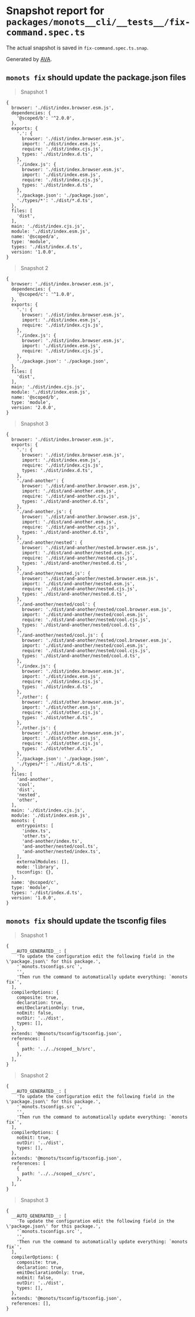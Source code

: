 # Snapshot report for `packages/monots__cli/__tests__/fix-command.spec.ts`

The actual snapshot is saved in `fix-command.spec.ts.snap`.

Generated by [AVA](https://avajs.dev).

## `monots fix` should update the package.json files

> Snapshot 1

    {
      browser: './dist/index.browser.esm.js',
      dependencies: {
        '@scoped/b': '^2.0.0',
      },
      exports: {
        '.': {
          browser: './dist/index.browser.esm.js',
          import: './dist/index.esm.js',
          require: './dist/index.cjs.js',
          types: './dist/index.d.ts',
        },
        './index.js': {
          browser: './dist/index.browser.esm.js',
          import: './dist/index.esm.js',
          require: './dist/index.cjs.js',
          types: './dist/index.d.ts',
        },
        './package.json': './package.json',
        './types/*': './dist/*.d.ts',
      },
      files: [
        'dist',
      ],
      main: './dist/index.cjs.js',
      module: './dist/index.esm.js',
      name: '@scoped/a',
      type: 'module',
      types: './dist/index.d.ts',
      version: '1.0.0',
    }

> Snapshot 2

    {
      browser: './dist/index.browser.esm.js',
      dependencies: {
        '@scoped/c': '^1.0.0',
      },
      exports: {
        '.': {
          browser: './dist/index.browser.esm.js',
          import: './dist/index.esm.js',
          require: './dist/index.cjs.js',
        },
        './index.js': {
          browser: './dist/index.browser.esm.js',
          import: './dist/index.esm.js',
          require: './dist/index.cjs.js',
        },
        './package.json': './package.json',
      },
      files: [
        'dist',
      ],
      main: './dist/index.cjs.js',
      module: './dist/index.esm.js',
      name: '@scoped/b',
      type: 'module',
      version: '2.0.0',
    }

> Snapshot 3

    {
      browser: './dist/index.browser.esm.js',
      exports: {
        '.': {
          browser: './dist/index.browser.esm.js',
          import: './dist/index.esm.js',
          require: './dist/index.cjs.js',
          types: './dist/index.d.ts',
        },
        './and-another': {
          browser: './dist/and-another.browser.esm.js',
          import: './dist/and-another.esm.js',
          require: './dist/and-another.cjs.js',
          types: './dist/and-another.d.ts',
        },
        './and-another.js': {
          browser: './dist/and-another.browser.esm.js',
          import: './dist/and-another.esm.js',
          require: './dist/and-another.cjs.js',
          types: './dist/and-another.d.ts',
        },
        './and-another/nested': {
          browser: './dist/and-another/nested.browser.esm.js',
          import: './dist/and-another/nested.esm.js',
          require: './dist/and-another/nested.cjs.js',
          types: './dist/and-another/nested.d.ts',
        },
        './and-another/nested.js': {
          browser: './dist/and-another/nested.browser.esm.js',
          import: './dist/and-another/nested.esm.js',
          require: './dist/and-another/nested.cjs.js',
          types: './dist/and-another/nested.d.ts',
        },
        './and-another/nested/cool': {
          browser: './dist/and-another/nested/cool.browser.esm.js',
          import: './dist/and-another/nested/cool.esm.js',
          require: './dist/and-another/nested/cool.cjs.js',
          types: './dist/and-another/nested/cool.d.ts',
        },
        './and-another/nested/cool.js': {
          browser: './dist/and-another/nested/cool.browser.esm.js',
          import: './dist/and-another/nested/cool.esm.js',
          require: './dist/and-another/nested/cool.cjs.js',
          types: './dist/and-another/nested/cool.d.ts',
        },
        './index.js': {
          browser: './dist/index.browser.esm.js',
          import: './dist/index.esm.js',
          require: './dist/index.cjs.js',
          types: './dist/index.d.ts',
        },
        './other': {
          browser: './dist/other.browser.esm.js',
          import: './dist/other.esm.js',
          require: './dist/other.cjs.js',
          types: './dist/other.d.ts',
        },
        './other.js': {
          browser: './dist/other.browser.esm.js',
          import: './dist/other.esm.js',
          require: './dist/other.cjs.js',
          types: './dist/other.d.ts',
        },
        './package.json': './package.json',
        './types/*': './dist/*.d.ts',
      },
      files: [
        'and-another',
        'cool',
        'dist',
        'nested',
        'other',
      ],
      main: './dist/index.cjs.js',
      module: './dist/index.esm.js',
      monots: {
        entrypoints: [
          'index.ts',
          'other.ts',
          'and-another/index.ts',
          'and-another/nested/cool.ts',
          'and-another/nested/index.ts',
        ],
        externalModules: [],
        mode: 'library',
        tsconfigs: {},
      },
      name: '@scoped/c',
      type: 'module',
      types: './dist/index.d.ts',
      version: '1.0.0',
    }

## `monots fix` should update the tsconfig files

> Snapshot 1

    {
      __AUTO_GENERATED__: [
        'To update the configuration edit the following field in the \'package.json\' for this package.',
        '`monots.tsconfigs.src`',
        '',
        'Then run the command to automatically update everything: `monots fix`',
      ],
      compilerOptions: {
        composite: true,
        declaration: true,
        emitDeclarationOnly: true,
        noEmit: false,
        outDir: '../dist',
        types: [],
      },
      extends: '@monots/tsconfig/tsconfig.json',
      references: [
        {
          path: '../../scoped__b/src',
        },
      ],
    }

> Snapshot 2

    {
      __AUTO_GENERATED__: [
        'To update the configuration edit the following field in the \'package.json\' for this package.',
        '`monots.tsconfigs.src`',
        '',
        'Then run the command to automatically update everything: `monots fix`',
      ],
      compilerOptions: {
        noEmit: true,
        outDir: '../dist',
        types: [],
      },
      extends: '@monots/tsconfig/tsconfig.json',
      references: [
        {
          path: '../../scoped__c/src',
        },
      ],
    }

> Snapshot 3

    {
      __AUTO_GENERATED__: [
        'To update the configuration edit the following field in the \'package.json\' for this package.',
        '`monots.tsconfigs.src`',
        '',
        'Then run the command to automatically update everything: `monots fix`',
      ],
      compilerOptions: {
        composite: true,
        declaration: true,
        emitDeclarationOnly: true,
        noEmit: false,
        outDir: '../dist',
        types: [],
      },
      extends: '@monots/tsconfig/tsconfig.json',
      references: [],
    }
